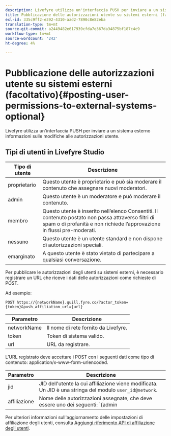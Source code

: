 ```yaml
---
description: Livefyre utilizza un'interfaccia PUSH per inviare a un sistema esterno informazioni sulle modifiche alle autorizzazioni utente.
title: Pubblicazione delle autorizzazioni utente su sistemi esterni (facoltativo)
exl-id: 335c9ff2-e392-4310-aad2-7890c8e82eba
translation-type: tm+mt
source-git-commit: a2449482e617939cfda7e367da34875bf187c4c9
workflow-type: tm+mt
source-wordcount: '242'
ht-degree: 4%

---
```


# Pubblicazione delle autorizzazioni utente su sistemi esterni (facoltativo){#posting-user-permissions-to-external-systems-optional}

Livefyre utilizza un&#39;interfaccia PUSH per inviare a un sistema esterno informazioni sulle modifiche alle autorizzazioni utente.

## Tipi di utenti in Livefyre Studio

| Tipo di utente | Descrizione |
|--- |--- |
| proprietario | Questo utente è proprietario e può sia moderare il contenuto che assegnare nuovi moderatori. |
| admin | Questo utente è un moderatore e può moderare il contenuto. |
| membro | Questo utente è inserito nell’elenco Consentiti. Il contenuto postato non passa attraverso filtri di spam o di profanità e non richiede l’approvazione in flussi pre-moderati. |
| nessuno | Questo utente è un utente standard e non dispone di autorizzazioni speciali. |
| emarginato | A questo utente è stato vietato di partecipare a qualsiasi conversazione. |

Per pubblicare le autorizzazioni degli utenti su sistemi esterni, è necessario registrare un URL che riceve i dati delle autorizzazioni come richieste di POST.

Ad esempio:

```
POST https://{networkName}.quill.fyre.co/?actor_token={token}&push_affiliation_url={url}
```

| Parametro | Descrizione |
|--- |--- |
| networkName | Il nome di rete fornito da Livefyre. |
| token | Token di sistema valido. |
| url | URL da registrare. |

L’URL registrato deve accettare i POST con i seguenti dati come tipo di contenuto: application/x-www-form-urlencoded.

| Parametro | Descrizione |
|--- |--- |
| jid | JID dell&#39;utente la cui affiliazione viene modificata. Un JID è una stringa del modulo `user_id@network`. |
| affiliazione | Nome delle autorizzazioni assegnate, che deve essere uno dei seguenti:  `{admin | member | none | outcast | owner}` |

Per ulteriori informazioni sull&#39;aggiornamento delle impostazioni di affiliazione degli utenti, consulta [Aggiungi riferimento API di affiliazione degli utenti](https://api.livefyre.com/docs/apis/by-category/user-management#operation=urn:livefyre:apis:quill:operations:api:v3.0:affiliation:add:method=post).
